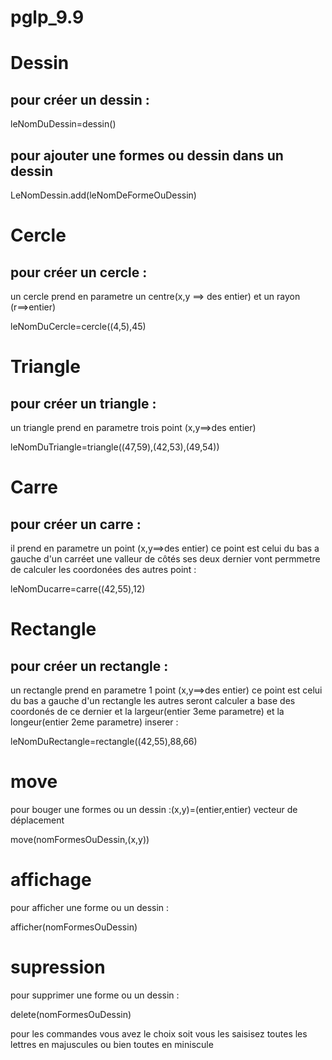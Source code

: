 # pglp_9.9
<h1>Dessin</h1>
<h2>pour créer un dessin :</h1>
    leNomDuDessin=dessin()
<h2> pour ajouter une formes ou dessin dans un dessin </h2>
     LeNomDessin.add(leNomDeFormeOuDessin)
<h1>Cercle</h1>
<h2>  pour créer un cercle :</h2>
    <p>un cercle prend en parametre un centre(x,y ==> des entier) et un rayon (r==>entier)</p>
    leNomDuCercle=cercle((4,5),45)


<h1>Triangle</h1>
<h2>  pour créer un triangle :</h2>
  <p> un triangle prend en parametre trois point (x,y==>des entier) </p>
  leNomDuTriangle=triangle((47,59),(42,53),(49,54))


<h1>Carre</h1>
<h2>  pour créer un carre :</h2>
<p>il prend en parametre un point (x,y==>des entier)  ce point est celui du bas a gauche d'un carréet une valleur de côtés ses deux dernier vont permmetre de calculer les coordonées des autres point :</p>
  leNomDucarre=carre((42,55),12)
<h1>Rectangle</h1>
<h2>  pour créer un rectangle :</h2>
<p>un rectangle prend en parametre 1 point (x,y==>des entier) ce point est celui du bas a gauche  d'un rectangle les autres seront calculer a base des coordonés de ce dernier et la largeur(entier 3eme parametre) et la longeur(entier 2eme parametre) inserer :</p>
    leNomDuRectangle=rectangle((42,55),88,66)

<h1>move</h1>
<p>  pour bouger une formes ou un dessin :(x,y)=(entier,entier) vecteur de déplacement<p>
move(nomFormesOuDessin,(x,y))

<h1>affichage</h1>
<p>  pour afficher une forme ou un dessin :</p>
afficher(nomFormesOuDessin)
<h1>supression</h1>
<p>  pour supprimer une forme ou un dessin :</p>
delete(nomFormesOuDessin)

<p> pour les commandes vous avez le choix soit vous les saisisez toutes les lettres en majuscules ou bien  toutes en  miniscule</p>

